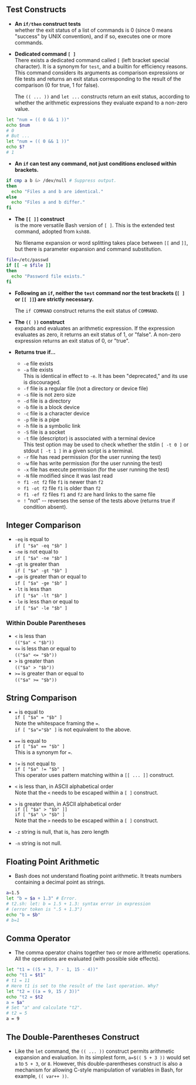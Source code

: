 ## Test Constructs

- **An `if/then` construct tests**  
  whether the exit status of a list of commands is 0 (since 0 means "success" by UNIX convention), and if so, executes one or more commands.
  
- **Dedicated command `[ ]`**  
  There exists a dedicated command called `[` (left bracket special character). It is a synonym for `test`, and a builtin for efficiency reasons. This command considers its arguments as comparison expressions or file tests and returns an exit status corresponding to the result of the comparison (0 for true, 1 for false).

  The `(( ... ))` and `let ...` constructs return an exit status, according to whether the arithmetic expressions they evaluate expand to a non-zero value.

```bash
let "num = (( 0 && 1 ))"
echo $num
# 0
# But ...
let "num = (( 0 && 1 ))"
echo $?
# 1
```

- **An `if` can test any command, not just conditions enclosed within brackets.**

```bash
if cmp a b &> /dev/null # Suppress output.
then
  echo "Files a and b are identical."
else
  echo "Files a and b differ."
fi
```

- **The `[[ ]]` construct**  
  is the more versatile Bash version of `[ ]`. This is the extended test command, adopted from `ksh88`.

  No filename expansion or word splitting takes place between `[[` and `]]`, but there is parameter expansion and command substitution.

```bash
file=/etc/passwd
if [[ -e $file ]]
then
  echo "Password file exists."
fi
```

- **Following an `if`, neither the `test` command nor the test brackets (`[ ]` or `[[ ]]`) are strictly necessary.**

  The `if COMMAND` construct returns the exit status of `COMMAND`.

- **The `(( ))` construct**  
  expands and evaluates an arithmetic expression. If the expression evaluates as zero, it returns an exit status of 1, or "false". A non-zero expression returns an exit status of 0, or "true".

- **Returns true if...**

  - `-e` file exists
  - `-a` file exists  
    This is identical in effect to `-e`. It has been "deprecated," and its use is discouraged.
  - `-f` file is a regular file (not a directory or device file)
  - `-s` file is not zero size
  - `-d` file is a directory
  - `-b` file is a block device
  - `-c` file is a character device
  - `-p` file is a pipe
  - `-h` file is a symbolic link
  - `-S` file is a socket
  - `-t` file (descriptor) is associated with a terminal device  
    This test option may be used to check whether the stdin `[ -t 0 ]` or stdout `[ -t 1 ]` in a given script is a terminal.
  - `-r` file has read permission (for the user running the test)
  - `-w` file has write permission (for the user running the test)
  - `-x` file has execute permission (for the user running the test)
  - `-N` file modified since it was last read
  - `f1 -nt f2` file `f1` is newer than `f2`
  - `f1 -ot f2` file `f1` is older than `f2`
  - `f1 -ef f2` files `f1` and `f2` are hard links to the same file
  - `!` "not" -- reverses the sense of the tests above (returns true if condition absent).

## Integer Comparison

- `-eq` is equal to  
  `if [ "$a" -eq "$b" ]`
- `-ne` is not equal to  
  `if [ "$a" -ne "$b" ]`
- `-gt` is greater than  
  `if [ "$a" -gt "$b" ]`
- `-ge` is greater than or equal to  
  `if [ "$a" -ge "$b" ]`
- `-lt` is less than  
  `if [ "$a" -lt "$b" ]`
- `-le` is less than or equal to  
  `if [ "$a" -le "$b" ]`

### Within Double Parentheses

- `<` is less than  
  `(("$a" < "$b"))`
- `<=` is less than or equal to  
  `(("$a" <= "$b"))`
- `>` is greater than  
  `(("$a" > "$b"))`
- `>=` is greater than or equal to  
  `(("$a" >= "$b"))`

## String Comparison

- `=` is equal to  
  `if [ "$a" = "$b" ]`  
  Note the whitespace framing the `=`.  
  `if [ "$a"="$b" ]` is not equivalent to the above.
- `==` is equal to  
  `if [ "$a" == "$b" ]`  
  This is a synonym for `=`.
- `!=` is not equal to  
  `if [ "$a" != "$b" ]`  
  This operator uses pattern matching within a `[[ ... ]]` construct.
- `<` is less than, in ASCII alphabetical order  
  Note that the `<` needs to be escaped within a `[ ]` construct.
- `>` is greater than, in ASCII alphabetical order  
  `if [[ "$a" > "$b" ]]`  
  `if [ "$a" \> "$b" ]`  
  Note that the `>` needs to be escaped within a `[ ]` construct.

- `-z` string is null, that is, has zero length
- `-n` string is not null.

## Floating Point Arithmetic

- Bash does not understand floating point arithmetic. It treats numbers containing a decimal point as strings.

```bash
a=1.5
let "b = $a + 1.3" # Error.
# t2.sh: let: b = 1.5 + 1.3: syntax error in expression
# (error token is ".5 + 1.3")
echo "b = $b"
# b=1
```

## Comma Operator

- The comma operator chains together two or more arithmetic operations. All the operations are evaluated (with possible side effects).

```bash
let "t1 = ((5 + 3, 7 - 1, 15 - 4))"
echo "t1 = $t1"
# t1 = 11
# Here t1 is set to the result of the last operation. Why?
let "t2 = ((a = 9, 15 / 3))"
echo "t2 = $t2
a = $a"
# Set "a" and calculate "t2".
# t2 = 5
a = 9
```

## The Double-Parentheses Construct

- Like the `let` command, the `(( ... ))` construct permits arithmetic expansion and evaluation. In its simplest form, `a=$(( 5 + 3 ))` would set `a` to `5 + 3`, or `8`. However, this double-parentheses construct is also a mechanism for allowing C-style manipulation of variables in Bash, for example, `(( var++ ))`.
